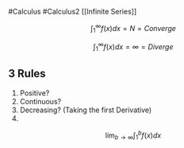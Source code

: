 #Calculus #Calculus2 [[Infinite Series]]

$$\int_1^\infty f(x)dx = N = Converge$$

$$\int_1^\infty f(x)dx = \infty = Diverge$$
## 3 Rules
1. Positive?
2. Continuous?
3. Decreasing? (Taking the first Derivative)
4. 
$$\lim_{b\to\infty}\int_1^bf(x)dx$$
